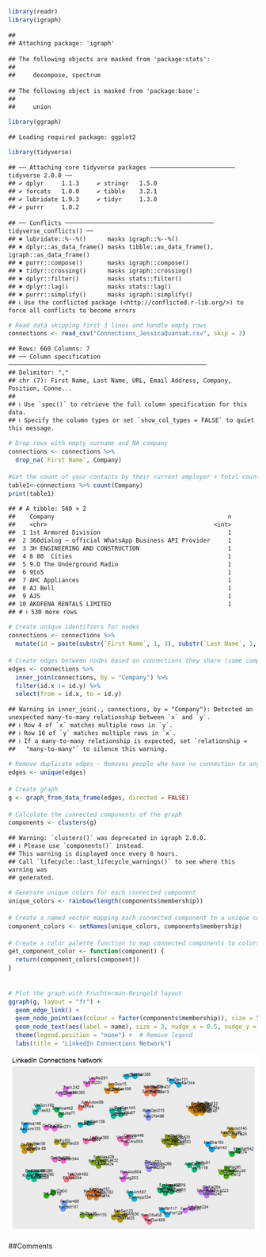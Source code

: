 ``` r
library(readr)
library(igraph)
```

    ## 
    ## Attaching package: 'igraph'

    ## The following objects are masked from 'package:stats':
    ## 
    ##     decompose, spectrum

    ## The following object is masked from 'package:base':
    ## 
    ##     union

``` r
library(ggraph)
```

    ## Loading required package: ggplot2

``` r
library(tidyverse)
```

    ## ── Attaching core tidyverse packages ──────────────────────── tidyverse 2.0.0 ──
    ## ✔ dplyr     1.1.3     ✔ stringr   1.5.0
    ## ✔ forcats   1.0.0     ✔ tibble    3.2.1
    ## ✔ lubridate 1.9.3     ✔ tidyr     1.3.0
    ## ✔ purrr     1.0.2

    ## ── Conflicts ────────────────────────────────────────── tidyverse_conflicts() ──
    ## ✖ lubridate::%--%()      masks igraph::%--%()
    ## ✖ dplyr::as_data_frame() masks tibble::as_data_frame(), igraph::as_data_frame()
    ## ✖ purrr::compose()       masks igraph::compose()
    ## ✖ tidyr::crossing()      masks igraph::crossing()
    ## ✖ dplyr::filter()        masks stats::filter()
    ## ✖ dplyr::lag()           masks stats::lag()
    ## ✖ purrr::simplify()      masks igraph::simplify()
    ## ℹ Use the conflicted package (<http://conflicted.r-lib.org/>) to force all conflicts to become errors

``` r
# Read data skipping first 3 lines and handle empty rows
connections <- read_csv("Connections_JessicaQuansah.csv", skip = 3)
```

    ## Rows: 660 Columns: 7
    ## ── Column specification ────────────────────────────────────────────────────────
    ## Delimiter: ","
    ## chr (7): First Name, Last Name, URL, Email Address, Company, Position, Conne...
    ## 
    ## ℹ Use `spec()` to retrieve the full column specification for this data.
    ## ℹ Specify the column types or set `show_col_types = FALSE` to quiet this message.

``` r
# Drop rows with empty surname and NA company
connections <- connections %>%
  drop_na(`First Name`, Company)

#Get the count of your contacts by their current employer + total count
table1<-connections %>% count(Company)
print(table1)
```

    ## # A tibble: 540 × 2
    ##    Company                                                 n
    ##    <chr>                                               <int>
    ##  1 1st Armored Division                                    1
    ##  2 360dialog — official WhatsApp Business API Provider     1
    ##  3 3H ENGINEERING AND CONSTRUCTION                         1
    ##  4 8 80  Cities                                            1
    ##  5 9.O The Underground Radio                               1
    ##  6 9to5                                                    1
    ##  7 AHC Appliances                                          1
    ##  8 AJ Bell                                                 1
    ##  9 AJS                                                     1
    ## 10 AKOFENA RENTALS LIMITED                                 1
    ## # ℹ 530 more rows

``` r
# Create unique identifiers for nodes
connections <- connections %>%
  mutate(id = paste(substr(`First Name`, 1, 3), substr(`Last Name`, 1, 3), row_number(), sep = ""))

# Create edges between nodes based on connections they share (same company)
edges <- connections %>%
  inner_join(connections, by = "Company") %>%
  filter(id.x != id.y) %>%
  select(from = id.x, to = id.y)
```

    ## Warning in inner_join(., connections, by = "Company"): Detected an unexpected many-to-many relationship between `x` and `y`.
    ## ℹ Row 4 of `x` matches multiple rows in `y`.
    ## ℹ Row 16 of `y` matches multiple rows in `x`.
    ## ℹ If a many-to-many relationship is expected, set `relationship =
    ##   "many-to-many"` to silence this warning.

``` r
# Remove duplicate edges - Removes people who have no connection to anyone
edges <- unique(edges)

# Create graph
g <- graph_from_data_frame(edges, directed = FALSE)

# Calculate the connected components of the graph
components <- clusters(g)
```

    ## Warning: `clusters()` was deprecated in igraph 2.0.0.
    ## ℹ Please use `components()` instead.
    ## This warning is displayed once every 8 hours.
    ## Call `lifecycle::last_lifecycle_warnings()` to see where this warning was
    ## generated.

``` r
# Generate unique colors for each connected component
unique_colors <- rainbow(length(components$membership))

# Create a named vector mapping each connected component to a unique color
component_colors <- setNames(unique_colors, components$membership)

# Create a color palette function to map connected components to colors
get_component_color <- function(component) {
  return(component_colors[component])
}


# Plot the graph with Fruchterman-Reingold layout
ggraph(g, layout = "fr") + 
  geom_edge_link() +
  geom_node_point(aes(colour = factor(components$membership)), size = 5) +  # Use connected component for color
  geom_node_text(aes(label = name), size = 3, nudge_x = 0.5, nudge_y = 0.3) +  # Adjust label position
  theme(legend.position = "none") +  # Remove legend
  labs(title = "LinkedIn Connections Network")
```

![](ex1-ona_files/figure-markdown_github/unnamed-chunk-1-1.png)

##Comments
